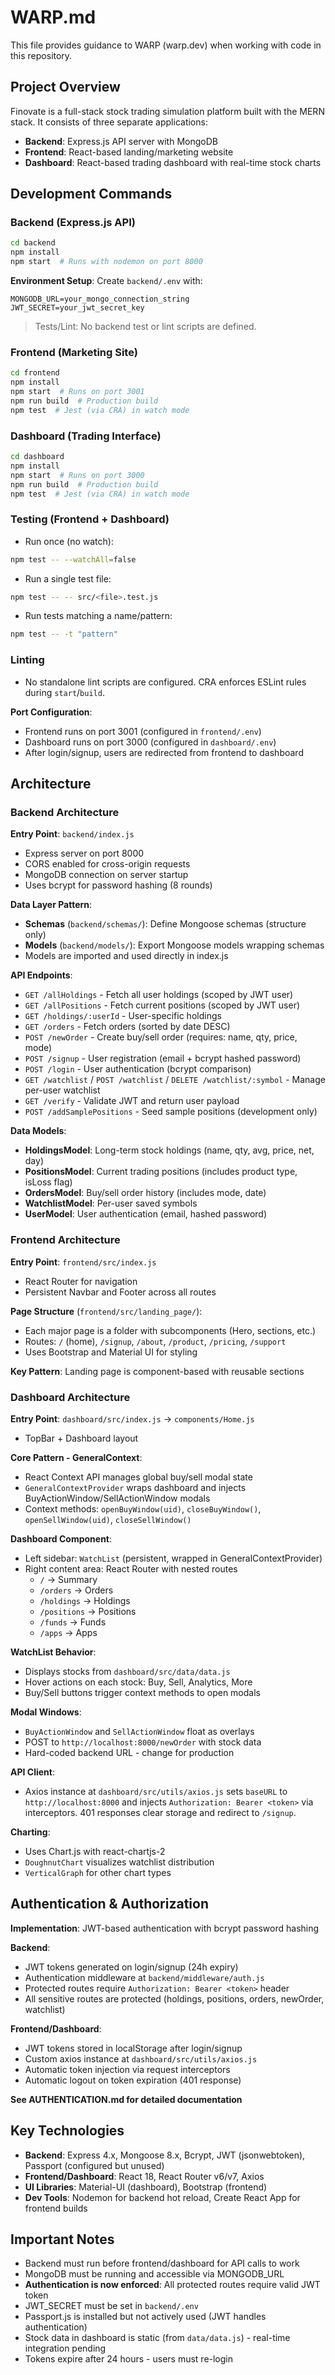 # WARP.md

This file provides guidance to WARP (warp.dev) when working with code in this repository.

## Project Overview

Finovate is a full-stack stock trading simulation platform built with the MERN stack. It consists of three separate applications:
- **Backend**: Express.js API server with MongoDB
- **Frontend**: React-based landing/marketing website
- **Dashboard**: React-based trading dashboard with real-time stock charts

## Development Commands

### Backend (Express.js API)
```bash
cd backend
npm install
npm start  # Runs with nodemon on port 8000
```

**Environment Setup**: Create `backend/.env` with:
```
MONGODB_URL=your_mongo_connection_string
JWT_SECRET=your_jwt_secret_key
```

> Tests/Lint: No backend test or lint scripts are defined.

### Frontend (Marketing Site)
```bash
cd frontend
npm install
npm start  # Runs on port 3001
npm run build  # Production build
npm test  # Jest (via CRA) in watch mode
```

### Dashboard (Trading Interface)
```bash
cd dashboard
npm install
npm start  # Runs on port 3000
npm run build  # Production build
npm test  # Jest (via CRA) in watch mode
```

### Testing (Frontend + Dashboard)
- Run once (no watch):
```bash
npm test -- --watchAll=false
```
- Run a single test file:
```bash
npm test -- -- src/<file>.test.js
```
- Run tests matching a name/pattern:
```bash
npm test -- -t "pattern"
```

### Linting
- No standalone lint scripts are configured. CRA enforces ESLint rules during `start`/`build`.

**Port Configuration**:
- Frontend runs on port 3001 (configured in `frontend/.env`)
- Dashboard runs on port 3000 (configured in `dashboard/.env`)
- After login/signup, users are redirected from frontend to dashboard

## Architecture

### Backend Architecture

**Entry Point**: `backend/index.js`
- Express server on port 8000
- CORS enabled for cross-origin requests
- MongoDB connection on server startup
- Uses bcrypt for password hashing (8 rounds)

**Data Layer Pattern**:
- **Schemas** (`backend/schemas/`): Define Mongoose schemas (structure only)
- **Models** (`backend/models/`): Export Mongoose models wrapping schemas
- Models are imported and used directly in index.js

**API Endpoints**:
- `GET /allHoldings` - Fetch all user holdings (scoped by JWT user)
- `GET /allPositions` - Fetch current positions (scoped by JWT user)
- `GET /holdings/:userId` - User-specific holdings
- `GET /orders` - Fetch orders (sorted by date DESC)
- `POST /newOrder` - Create buy/sell order (requires: name, qty, price, mode)
- `POST /signup` - User registration (email + bcrypt hashed password)
- `POST /login` - User authentication (bcrypt comparison)
- `GET /watchlist` / `POST /watchlist` / `DELETE /watchlist/:symbol` - Manage per-user watchlist
- `GET /verify` - Validate JWT and return user payload
- `POST /addSamplePositions` - Seed sample positions (development only)

**Data Models**:
- **HoldingsModel**: Long-term stock holdings (name, qty, avg, price, net, day)
- **PositionsModel**: Current trading positions (includes product type, isLoss flag)
- **OrdersModel**: Buy/sell order history (includes mode, date)
- **WatchlistModel**: Per-user saved symbols
- **UserModel**: User authentication (email, hashed password)

### Frontend Architecture

**Entry Point**: `frontend/src/index.js`
- React Router for navigation
- Persistent Navbar and Footer across all routes

**Page Structure** (`frontend/src/landing_page/`):
- Each major page is a folder with subcomponents (Hero, sections, etc.)
- Routes: `/` (home), `/signup`, `/about`, `/product`, `/pricing`, `/support`
- Uses Bootstrap and Material UI for styling

**Key Pattern**: Landing page is component-based with reusable sections

### Dashboard Architecture

**Entry Point**: `dashboard/src/index.js` → `components/Home.js`
- TopBar + Dashboard layout

**Core Pattern - GeneralContext**:
- React Context API manages global buy/sell modal state
- `GeneralContextProvider` wraps dashboard and injects BuyActionWindow/SellActionWindow modals
- Context methods: `openBuyWindow(uid)`, `closeBuyWindow()`, `openSellWindow(uid)`, `closeSellWindow()`

**Dashboard Component**:
- Left sidebar: `WatchList` (persistent, wrapped in GeneralContextProvider)
- Right content area: React Router with nested routes
  - `/` → Summary
  - `/orders` → Orders
  - `/holdings` → Holdings
  - `/positions` → Positions
  - `/funds` → Funds
  - `/apps` → Apps

**WatchList Behavior**:
- Displays stocks from `dashboard/src/data/data.js`
- Hover actions on each stock: Buy, Sell, Analytics, More
- Buy/Sell buttons trigger context methods to open modals

**Modal Windows**:
- `BuyActionWindow` and `SellActionWindow` float as overlays
- POST to `http://localhost:8000/newOrder` with stock data
- Hard-coded backend URL - change for production

**API Client**:
- Axios instance at `dashboard/src/utils/axios.js` sets `baseURL` to `http://localhost:8000` and injects `Authorization: Bearer <token>` via interceptors. 401 responses clear storage and redirect to `/signup`.

**Charting**:
- Uses Chart.js with react-chartjs-2
- `DoughnutChart` visualizes watchlist distribution
- `VerticalGraph` for other chart types

## Authentication & Authorization

**Implementation**: JWT-based authentication with bcrypt password hashing

**Backend**:
- JWT tokens generated on login/signup (24h expiry)
- Authentication middleware at `backend/middleware/auth.js`
- Protected routes require `Authorization: Bearer <token>` header
- All sensitive routes are protected (holdings, positions, orders, newOrder, watchlist)

**Frontend/Dashboard**:
- JWT tokens stored in localStorage after login/signup
- Custom axios instance at `dashboard/src/utils/axios.js`
- Automatic token injection via request interceptors
- Automatic logout on token expiration (401 response)

**See AUTHENTICATION.md for detailed documentation**

## Key Technologies

- **Backend**: Express 4.x, Mongoose 8.x, Bcrypt, JWT (jsonwebtoken), Passport (configured but unused)
- **Frontend/Dashboard**: React 18, React Router v6/v7, Axios
- **UI Libraries**: Material-UI (dashboard), Bootstrap (frontend)
- **Dev Tools**: Nodemon for backend hot reload, Create React App for frontend builds

## Important Notes

- Backend must run before frontend/dashboard for API calls to work
- MongoDB must be running and accessible via MONGODB_URL
- **Authentication is now enforced**: All protected routes require valid JWT token
- JWT_SECRET must be set in `backend/.env`
- Passport.js is installed but not actively used (JWT handles authentication)
- Stock data in dashboard is static (from `data/data.js`) - real-time integration pending
- Tokens expire after 24 hours - users must re-login
